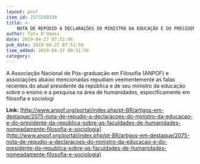 ```yaml
---
layout: post
item_id: 2573249338
title: >-
    NOTA DE REPÚDIO A DECLARAÇÕES DO MINISTRO DA EDUCAÇÃO E DO PRESIDENTE DA REPÚBLICA SOBRE AS FACULDADES DE HUMANIDADES, NOMEADAMENTE FILOSOFIA E SOCIOLOGIA
author: Tatu D'Oquei
date: 2019-04-27 07:51:56
pub_date: 2019-04-27 07:51:56
time_added: 2019-04-27 09:51:56
category: 
---
```


A Associação Nacional de Pós-graduação em Filosofia (ANPOF) e associações abaixo mencionadas repudiam veementemente as falas recentes do atual presidente da república e de seu ministro da educação sobre o ensino e a pesquisa na área de humanidades, especificamente em filosofia e sociologi

**Link:** [http://www.anpof.org/portal/index.php/pt-BR/artigos-em-destaque/2075-nota-de-repudio-a-declaracoes-do-ministro-da-educacao-e-do-presidente-da-republica-sobre-as-faculdades-de-humanidades-nomeadamente-filosofia-e-sociologia](http://www.anpof.org/portal/index.php/pt-BR/artigos-em-destaque/2075-nota-de-repudio-a-declaracoes-do-ministro-da-educacao-e-do-presidente-da-republica-sobre-as-faculdades-de-humanidades-nomeadamente-filosofia-e-sociologia)

